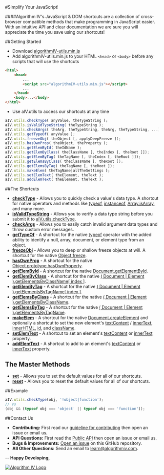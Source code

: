 #Simplify Your JavaScript!


####Algorithm IV's JavaScript & DOM shortcuts are a collection of cross-browser compatible methods that make programming in JavaScript easier. With an intuitive API and clear documentation we are sure you will appreciate the time you save using our shortcuts!


##Getting Started
- Download [algorithmIV-utils.min.js](https://github.com/imaginate/algorithmIV-javascript-shortcuts/blob/master/src/algorithmIV-utils.min.js)
- Add algorithmIV-utils.min.js to your HTML ```<head>``` or ```<body>``` before any scripts that will use the shortcuts
```html
<html>
    <head>
        ...
        <script src="algorithmIV-utils.min.js"></script>
        ...
    </head>
    <body>...</body>
</html>
```
- Use aIV.utils to access our shortcuts at any time
```javascript
aIV.utils.checkType( anyValue, theTypeString );
aIV.utils.isValidTypeString( theTypeString );
aIV.utils.checkArgs( theArg, theTypeString, theArg, theTypeString, ...);
aIV.utils.getTypeOf( anyValue );
aIV.utils.freezeObj( theObject [, applyDeepFreeze ]);
aIV.utils.hasOwnProp( theObject, theProperty );
aIV.utils.getElemById( theIdName );
aIV.utils.getElemByClass( theClassName [, theIndex [, theRoot ]]);
aIV.utils.getElemByTag( theTagName [, theIndex [, theRoot ]]);
aIV.utils.getElemsByClass( theClassName [, theRoot ]);
aIV.utils.getElemsByTag( theTagName [, theRoot ]);
aIV.utils.makeElem( theTagName|allTheSettings );
aIV.utils.setElemText( theElement, theText );
aIV.utils.addElemText( theElement, theText );
```


##The Shortcuts
- **[checkType](https://github.com/imaginate/algorithmIV-javascript-shortcuts/blob/master/src/pre-compiled-parts/js-methods/checkType.js)** - Allows you to quickly check a value's data type. A shortcut for native operators and methods like [typeof](https://developer.mozilla.org/en-US/docs/Web/JavaScript/Reference/Operators/typeof), [instanceof](https://developer.mozilla.org/en-US/docs/Web/JavaScript/Reference/Operators/instanceof), [Array.isArray](https://developer.mozilla.org/en-US/docs/Web/JavaScript/Reference/Global_Objects/Array/isArray), and many more.
- **[isValidTypeString](https://github.com/imaginate/algorithmIV-javascript-shortcuts/blob/master/src/pre-compiled-parts/js-methods/isValidTypeString.js)** - Allows you to verify a data type string before you submit it to [aIV.utils.checkType](https://github.com/imaginate/algorithmIV-javascript-shortcuts/blob/master/src/pre-compiled-parts/js-methods/checkType.js).
- **[checkArgs](https://github.com/imaginate/algorithmIV-javascript-shortcuts/blob/master/src/pre-compiled-parts/js-methods/checkArgs.js)** - Allows you to easily catch invalid argument data types and throw custom error messages.
- **[getTypeOf](https://github.com/imaginate/algorithmIV-javascript-shortcuts/blob/master/src/pre-compiled-parts/js-methods/getTypeOf.js)** - A shortcut for the native [typeof](https://developer.mozilla.org/en-US/docs/Web/JavaScript/Reference/Operators/typeof) operator with the added ability to identify a null, array, document, or element type from an object.
- **[freezeObj](https://github.com/imaginate/algorithmIV-javascript-shortcuts/blob/master/src/pre-compiled-parts/js-methods/freezeObj.js)** - Allows you to deep or shallow freeze objects at will. A shortcut for the native [Object.freeze](https://developer.mozilla.org/en-US/docs/Web/JavaScript/Reference/Global_Objects/Object/freeze).
- **[hasOwnProp](https://github.com/imaginate/algorithmIV-javascript-shortcuts/blob/master/src/pre-compiled-parts/js-methods/hasOwnProp.js)** - A shortcut for the native [Object.prototype.hasOwnProperty](https://developer.mozilla.org/en-US/docs/Web/JavaScript/Reference/Global_Objects/Object/hasOwnProperty).
- **[getElemById](https://github.com/imaginate/algorithmIV-javascript-shortcuts/blob/master/src/pre-compiled-parts/dom-methods/getElemById.js)** - A shortcut for the native [Document.getElementById](https://developer.mozilla.org/en-US/docs/Web/API/Document/getElementById).
- **[getElemByClass](https://github.com/imaginate/algorithmIV-javascript-shortcuts/blob/master/src/pre-compiled-parts/dom-methods/getElemsByClass.js)** - A shortcut for the native [( Document | Element ).getElementsByClassName[ index ]](https://developer.mozilla.org/en-US/docs/Web/API/Document/getElementsByClassName).
- **[getElemByTag](https://github.com/imaginate/algorithmIV-javascript-shortcuts/blob/master/src/pre-compiled-parts/dom-methods/getElemsByTag.js)** - A shortcut for the native [( Document | Element ).getElementsByTagName[ index ]](https://developer.mozilla.org/en-US/docs/Web/API/document/getElementsByTagName).
- **[getElemsByClass](https://github.com/imaginate/algorithmIV-javascript-shortcuts/blob/master/src/pre-compiled-parts/dom-methods/getElemsByClass.js)** - A shortcut for the native [( Document | Element ).getElementsByClassName](https://developer.mozilla.org/en-US/docs/Web/API/Document/getElementsByClassName).
- **[getElemsByTag](https://github.com/imaginate/algorithmIV-javascript-shortcuts/blob/master/src/pre-compiled-parts/dom-methods/getElemsByTag.js)** - A shortcut for the native [( Document | Element ).getElementsByTagName](https://developer.mozilla.org/en-US/docs/Web/API/document/getElementsByTagName).
- **[makeElem](https://github.com/imaginate/algorithmIV-javascript-shortcuts/blob/master/src/pre-compiled-parts/dom-methods/makeElem.js)** - A shortcut for the native [Document.createElement](https://developer.mozilla.org/en-US/docs/Web/API/Document/createElement) and optionally a shortcut to set the new element's [textContent](https://developer.mozilla.org/en-US/docs/Web/API/Node/textContent) / [innerText](https://msdn.microsoft.com/en-us/library/ms533899(v=vs.85).aspx), [innerHTML](https://developer.mozilla.org/en-US/docs/Web/API/Element/innerHTML), [id](https://developer.mozilla.org/en-US/docs/Web/API/Element/id), and [className](https://developer.mozilla.org/en-US/docs/Web/API/Element/className).
- **[setElemText](https://github.com/imaginate/algorithmIV-javascript-shortcuts/blob/master/src/pre-compiled-parts/dom-methods/setElemText.js)** - A shortcut to set an element's [textContent](https://developer.mozilla.org/en-US/docs/Web/API/Node/textContent) or [innerText](https://msdn.microsoft.com/en-us/library/ms533899(v=vs.85).aspx) property.
- **[addElemText](https://github.com/imaginate/algorithmIV-javascript-shortcuts/blob/master/src/pre-compiled-parts/dom-methods/addElemText.js)** - A shortcut to add to an element's [textContent](https://developer.mozilla.org/en-US/docs/Web/API/Node/textContent) or [innerText](https://msdn.microsoft.com/en-us/library/ms533899(v=vs.85).aspx) property.


## The Master Methods
- **[set](https://github.com/imaginate/algorithmIV-javascript-shortcuts/blob/master/src/pre-compiled-parts/master-methods/set.js)** - Allows you to set the default values for all of our shortcuts.
- **[reset](https://github.com/imaginate/algorithmIV-javascript-shortcuts/blob/master/src/pre-compiled-parts/master-methods/reset.js)** - Allows you to reset the default values for all of our shortcuts.


##Example
```javascript
aIV.utils.checkType(obj, '!object|function');
// vs
(obj && (typeof obj === 'object' || typeof obj === 'function'));
```


##Contact Us
- **Contributing:** First read our [guideline for contributing](https://github.com/imaginate/algorithmIV-javascript-shortcuts/blob/master/CONTRIBUTING.md) then open an issue or email us.
- **API Questions:** First read the [Public API](https://github.com/imaginate/algorithmIV-javascript-shortcuts/blob/master/src/pre-compiled-parts/public-api.js) then open an issue or email us.
- **Bugs & Improvements:** [Open an issue](https://github.com/imaginate/algorithmIV-javascript-shortcuts/issues) on this GitHub repository.
- **All Other Questions:** Send an email to [learn@algorithmiv.com](mailto:learn@algorithmiv.com).


--
**Happy Developing,**

<a href="http://www.algorithmiv.com"><img src="http://www.algorithmiv.com/images/aIV-logo.png" alt="Algorithm IV Logo" /></a>